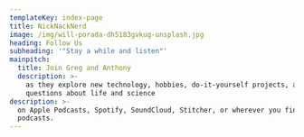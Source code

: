 ```yaml
---
templateKey: index-page
title: NickNackNerd
image: /img/will-porada-dh5183gvkug-unsplash.jpg
heading: Follow Us
subheading: '"Stay a while and listen"'
mainpitch:
  title: Join Greg and Anthony
  description: >-
    as they explore new technology, hobbies, do-it-yourself projects, and
    questions about life and science
description: >-
  on Apple Podcasts, Spotify, SoundCloud, Stitcher, or wherever you find your
  podcasts.
---
```


